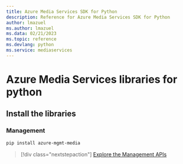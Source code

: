 ```yaml
---
title: Azure Media Services SDK for Python
description: Reference for Azure Media Services SDK for Python
author: lmazuel
ms.author: lmazuel
ms.data: 02/21/2023
ms.topic: reference
ms.devlang: python
ms.service: mediaservices
---
```

# Azure Media Services libraries for python

## Install the libraries


### Management

```bash
pip install azure-mgmt-media
```
> [!div class="nextstepaction"]
> [Explore the Management APIs](/python/api/overview/azure/mediaservices/management)